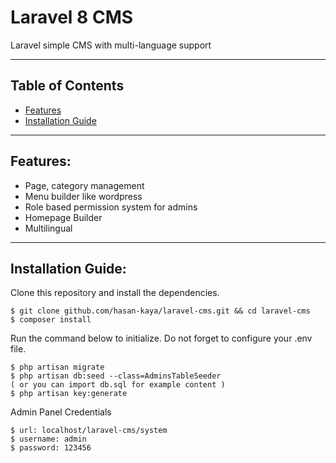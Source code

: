 # Laravel 8 CMS
Laravel simple CMS with multi-language support

-----
## Table of Contents

* [Features](#item1)
* [Installation Guide](#item2)

-----
<a name="item1"></a>
## Features:
  * Page, category management
  * Menu builder like wordpress
  * Role based permission system for admins
  * Homepage Builder
  * Multilingual
-----
<a name="item2"></a>
## Installation Guide:

Clone this repository and install the dependencies.

    $ git clone github.com/hasan-kaya/laravel-cms.git && cd laravel-cms
    $ composer install

Run the command below to initialize. Do not forget to configure your .env file. 

    $ php artisan migrate
    $ php artisan db:seed --class=AdminsTableSeeder
    ( or you can import db.sql for example content )
    $ php artisan key:generate

Admin Panel Credentials

    $ url: localhost/laravel-cms/system
    $ username: admin
    $ password: 123456